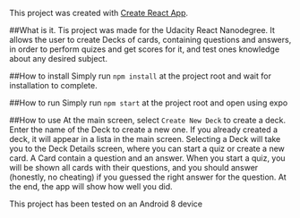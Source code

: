 This project was created with [Create React App](https://github.com/facebook/create-react-app).

##What is it.
Tis project was made for the Udacity React Nanodegree. It allows the user to create Decks of cards,
containing questions and answers, in order to perform quizes and get scores for it, and test ones knowledge about any desired subject.

##How to install
Simply run `npm install` at the project root and wait for installation to complete.

##How to run
Simply run `npm start` at the project root and open using expo

##How to use
At the main screen, select `Create New Deck` to create a deck. Enter the name of the Deck to create a new one.
If you already created a deck, it will appear in a lista in the main screen. Selecting a Deck will take you to the
Deck Details screen, where you can start a quiz or create a new card. A Card contain a question and an answer.
When you start a quiz, you will be shown all cards with their questions, and you should answer (honestly, no cheating)
if you guessed the right answer for the question. At the end, the app will show how well you did.

This project has been tested on an Android 8 device